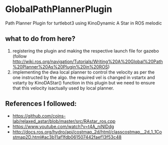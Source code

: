 # GlobalPathPlannerPlugin
Path Planner Plugin for turtlebot3 using KinoDynamic A Star in ROS melodic

## what to do from here?
1. registering the plugin and making the respective launch file for gazebo (follow http://wiki.ros.org/navigation/Tutorials/Writing%20A%20Global%20Path%20Planner%20As%20Plugin%20in%20ROS)
2. implementing the dwa local planner to control the velocity as per the one instructed by the algo. the required vel is changed in vstartx and vstarty by KinoDAStar() function in this plugin but we need to ensure that this velocity isactually used by local planner.

## References I followed:
- https://github.com/coins-lab/relaxed_astar/blob/master/src/RAstar_ros.cpp
- https://www.youtube.com/watch?v=t4A_niNlDdg
- http://docs.ros.org/hydro/api/costmap_2d/html/classcostmap__2d_1_1Costmap2D.html#ac3b11af1fdb061507442faef13f53c48
